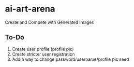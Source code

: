 # ai-art-arena

Create and Compete with Generated Images

## To-Do

1. Create user profile (profile pic)
2. Create stricter user registration
3. Add a way to change password/username/profile pic seed
